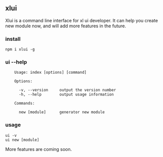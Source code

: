 ## xlui ##

Xlui is a command line interface for xl ui developer.
It can help you create new module now, and will add more features in the future.

### install ###
```
npm i xlui -g
```

### ui --help ###
```
	Usage: index [options] [command]

	Options:

	  -v, --version		output the version number
	  -h, --help		output usage information

	Commands:

	  new [module] 		generator new module
```

### usage ###
```
ui -v
ui new [module]
```

More features are coming soon.

